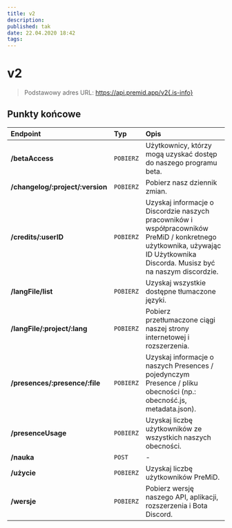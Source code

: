 ```yaml
---
title: v2
description:
published: tak
date: 22.04.2020 18:42
tags:
---
```


# v2

> Podstawowy adres URL: https://api.premid.app/v2{.is-info}


## Punkty końcowe

<table>
  <thead>
    <tr>
      <th style="text-align:left">Endpoint</th>
      <th style="text-align:left">Typ</th>
      <th style="text-align:left">Opis</th>
    </tr>
  </thead>
  <tbody>
    <tr>
      <td style="text-align:left"><b>/betaAccess</b>
      </td>
      <td style="text-align:left"><code>POBIERZ</code></td>
      <td style="text-align:left">Użytkownicy, którzy mogą uzyskać dostęp do naszego programu beta.</td>
    </tr>
    <tr>
      <td style="text-align:left"><b>/changelog/:project/:version</b>
      </td>
      <td style="text-align:left"><code>POBIERZ</code></td>
      <td style="text-align:left">Pobierz nasz dziennik zmian.</td>
    </tr>
    <tr>
      <td style="text-align:left"><b>/credits/:userID</b>
      </td>
      <td style="text-align:left"><code>POBIERZ</code></td>
      <td style="text-align:left">Uzyskaj informacje o Discordzie naszych pracowników i współpracowników PreMiD / konkretnego użytkownika, używając ID Użytkownika Discorda. Musisz być na naszym discordzie.</td>
    </tr>
    <tr>
      <td style="text-align:left"><b>/langFile/list</b>
      </td>
      <td style="text-align:left"><code>POBIERZ</code></td>
      <td style="text-align:left">Uzyskaj wszystkie dostępne tłumaczone języki.</td>
    </tr>
    <tr>
      <td style="text-align:left"><b>/langFile/:project/:lang</b>
      </td>
      <td style="text-align:left"><code>POBIERZ</code></td>
      <td style="text-align:left">Pobierz przetłumaczone ciągi naszej strony internetowej i rozszerzenia.</td>
    </tr>
    <tr>
      <td style="text-align:left"><b>/presences/:presence/:file</b>
      </td>
      <td style="text-align:left"><code>POBIERZ</code></td>
      <td style="text-align:left">Uzyskaj informacje o naszych Presences / pojedynczym Presence / pliku obecności (np.: obecność.js, metadata.json).</td>
    </tr>
    <tr>
      <td style="text-align:left"><b>/presenceUsage</b>
      </td>
      <td style="text-align:left"><code>POBIERZ</code></td>
      <td style="text-align:left">Uzyskaj liczbę użytkowników ze wszystkich naszych obecności.</td>
    </tr>
    <tr>
      <td style="text-align:left"><b>/nauka</b>
      </td>
      <td style="text-align:left"><code>POST</code></td>
      <td style="text-align:left">-</td>
    </tr>
    <tr>
      <td style="text-align:left"><b>/użycie</b>
      </td>
      <td style="text-align:left"><code>POBIERZ</code></td>
      <td style="text-align:left">Uzyskaj liczbę użytkowników PreMiD.</td>
    </tr>
    <tr>
      <td style="text-align:left"><b>/wersje</b>
      </td>
      <td style="text-align:left"><code>POBIERZ</code></td>
      <td style="text-align:left">Pobierz wersję naszego API, aplikacji, rozszerzenia i Bota Discord.</td>
    </tr>
  </tbody>
</table>

